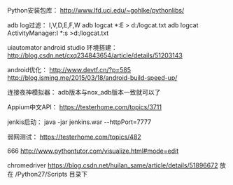Python安装包库：
http://www.lfd.uci.edu/~gohlke/pythonlibs/

adb log过滤：
I,V,D,E,F,W
adb logcat *:E > d:/logcat.txt
adb logcat ActivityManager:I *:s >d:/logcat.txt

uiautomator android studio 环境搭建：
http://blog.csdn.net/cxq234843654/article/details/51203143

android优化：
http://www.devtf.cn/?p=585
http://blog.isming.me/2015/03/18/android-build-speed-up/

连接夜神模拟器：
adb版本与nox_adb版本一致就可以了

Appium中文API：
https://testerhome.com/topics/3711

jenkis启动：
java -jar jenkins.war --httpPort=7777

弱网测试：
https://testerhome.com/topics/482

666
http://www.pythontutor.com/visualize.html#mode=edit

chromedriver
https://blog.csdn.net/huilan_same/article/details/51896672
放在 /Python27/Scripts 目录下

